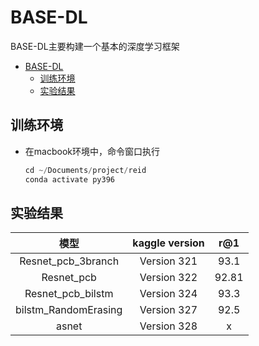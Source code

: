 
# BASE-DL

BASE-DL主要构建一个基本的深度学习框架

- [BASE-DL](#base-dl)
  - [训练环境](#训练环境)
  - [实验结果](#实验结果)


## 训练环境  

- 在macbook环境中，命令窗口执行

    ```python 
    cd ~/Documents/project/reid
    conda activate py396
    ```

## 实验结果

|         模型         | kaggle version |  r@1  |
| :------------------: | :------------: | :---: |
|  Resnet_pcb_3branch  |  Version 321   | 93.1  |
|      Resnet_pcb      |  Version 322   | 92.81 |
|  Resnet_pcb_bilstm   |  Version 324   | 93.3  |
| bilstm_RandomErasing |  Version 327   | 92.5  |
|        asnet         |  Version 328   |   x   |



    
